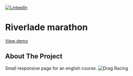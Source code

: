 ﻿<!--
*** Thanks for checking out the Best-README-Template. If you have a suggestion
*** that would make this better, please fork the repo and create a pull request
*** or simply open an issue with the tag "enhancement".
*** Thanks again! Now go create something AMAZING! :D
-->



<!-- PROJECT SHIELDS -->
<!--
*** I'm using markdown "reference style" links for readability.
*** Reference links are enclosed in brackets [ ] instead of parentheses ( ).
*** See the bottom of this document for the declaration of the reference variables
*** for contributors-url, forks-url, etc. This is an optional, concise syntax you may use.
*** https://www.markdownguide.org/basic-syntax/#reference-style-links
-->



[![LinkedIn][linkedin-shield]][linkedin-url]



<!-- PROJECT LOGO -->
# Riverlade marathon

<a href='https://tonijorda.com/newStartLanguageSchool/marathons/riverdale/'> View demo </a>

  







<!-- ABOUT THE PROJECT -->
## About The Project
Small responsive page for an english course.
![Drag Racing](Assets/Images/fullpage.png)








<!-- MARKDOWN LINKS & IMAGES -->
<!-- https://www.markdownguide.org/basic-syntax/#reference-style-links -->



[linkedin-shield]: https://img.shields.io/badge/-LinkedIn-black.svg?style=for-the-badge&logo=linkedin&colorB=555
[linkedin-url]: http://www.linkedin.com/in/tjorda

